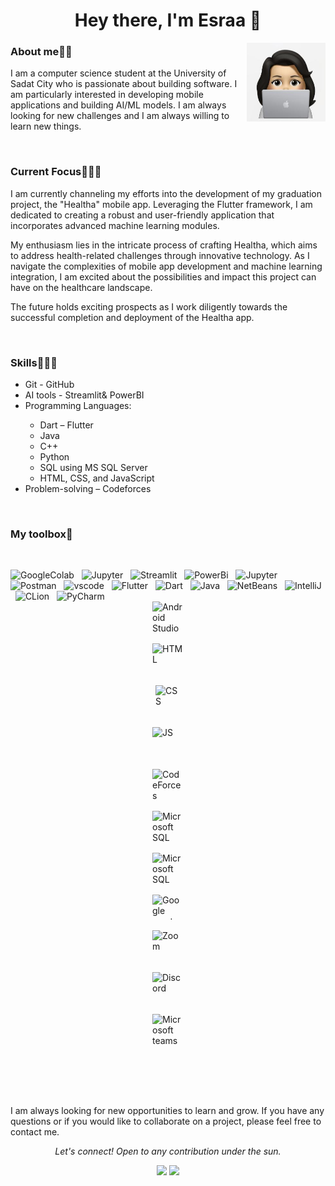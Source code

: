 <h1 align="center">Hey there, I'm Esraa 👋</h1>
  <img src="https://github.com/EsraaMagedd/EsraaMagedd/blob/main/avatarMe.jpg" align="right" width="25%"/>


<h3 align="left">About me💁🏻</h3>
<p>I am a computer science student at the University of Sadat City who is passionate about building software. I am particularly interested in developing mobile applications and building AI/ML models. I am always looking for new challenges and I am always willing to learn new things.</p>
<br>

<h3 align="left">Current Focus👩🏻‍💻</h3>
<p> I am currently channeling my efforts into the development of my graduation project, the "Healtha" mobile app. Leveraging the Flutter framework, I am dedicated to creating a robust and user-friendly application that incorporates advanced machine learning modules.</p>

<p> My enthusiasm lies in the intricate process of crafting Healtha, which aims to address health-related challenges through innovative technology. As I navigate the complexities of mobile app development and machine learning integration, I am excited about the possibilities and impact this project can have on the healthcare landscape.</p>

<p> The future holds exciting prospects as I work diligently towards the successful completion and deployment of the Healtha app.</p>

<br>

<h3 align="left">Skills🤹🏻‍♀️</h3>
<ul>
<li>Git - GitHub</li>
<li>AI tools - Streamlit& PowerBI</li>
<li>Programming Languages:</li>
<ul>
<li>Dart – Flutter</li>
<li>Java</li>
<li>C++</li>
<li>Python</li>
<li>SQL using MS SQL Server</li>
<li>HTML, CSS, and JavaScript</li>
</ul>
<li>Problem-solving – Codeforces</li>
</ul>
<br>

<h3 align="left">My toolbox🧰</h3> <br>

<img  src="https://water-data-explorer.readthedocs.io/en/v.1.1.4/_images/colab_icon.png" alt="GoogleColab" width="50" height="50"/> &nbsp;
<img  src="https://smartai-blog.com/content/images/2021/03/jupyter-logo-2-1.png" alt="Jupyter" width="50" height="50"/> &nbsp;
<img  src="https://streamlit.io/images/brand/streamlit-mark-color.svg" alt="Streamlit" width="50" height="50"/> &nbsp;
<img  src="https://upload.wikimedia.org/wikipedia/commons/thumb/c/cf/New_Power_BI_Logo.svg/2048px-New_Power_BI_Logo.svg.png" alt="PowerBi" width="50" height="50"/> &nbsp;
<img  src="https://upload.wikimedia.org/wikipedia/commons/thumb/c/c3/Python-logo-notext.svg/1200px-Python-logo-notext.svg.png" alt="Jupyter" width="50" height="50"/> &nbsp;
<img  src="https://www.svgrepo.com/show/354202/postman-icon.svg" alt="Postman" width="50" height="50"/> &nbsp;
<img  src="https://cdn.icon-icons.com/icons2/2107/PNG/512/file_type_vscode_icon_130084.png" alt="vscode" width="50" height="50"/> &nbsp;
<img src="https://static-00.iconduck.com/assets.00/flutter-icon-1651x2048-ojswpayr.png" alt="Flutter" width="40" height="50"/> &nbsp;
<img src="https://play-lh.googleusercontent.com/qbeCduZblOk80GaY164lw47gIRjXq9QIzSmgFwqQj1PyhNhTWxYR0OqPzm8BumnmJQ=w240-h480-rw" alt="Dart" width="50" height="50"/> &nbsp;
<img  src="https://cdn.iconscout.com/icon/free/png-256/free-java-60-1174953.png" alt="Java" width="50" height="50"/> &nbsp;
<img  src="https://upload.wikimedia.org/wikipedia/commons/thumb/9/98/Apache_NetBeans_Logo.svg/888px-Apache_NetBeans_Logo.svg.png" alt="NetBeans" width="50" height="50"/> &nbsp;
<img  src="https://upload.wikimedia.org/wikipedia/commons/thumb/9/9c/IntelliJ_IDEA_Icon.svg/640px-IntelliJ_IDEA_Icon.svg.png" alt="IntelliJ" width="50" height="50"/> &nbsp;
<img  src="https://static-00.iconduck.com/assets.00/clion-icon-512x512-tvyolucv.png" alt="CLion" width="50" height="50"/> &nbsp;
<img  src="https://upload.wikimedia.org/wikipedia/commons/thumb/1/1d/PyCharm_Icon.svg/1024px-PyCharm_Icon.svg.png" alt="PyCharm" width="50" height="50"/> &nbsp;
<img src="https://static-00.iconduck.com/assets.00/android-studio-icon-486x512-zp9um7zl.png" alt="Android Studio" width="50" height="50" style="margin:0 auto; display:block;"/> &nbsp;
<img src="https://images.vexels.com/media/users/3/166383/isolated/preview/6024bc5746d7436c727825dc4fc23c22-html-programming-language-icon.png" alt="HTML" width="50" height="50" style="margin:0 auto; display:block;"/> &nbsp;
<img src="https://upload.wikimedia.org/wikipedia/commons/thumb/d/d5/CSS3_logo_and_wordmark.svg/1200px-CSS3_logo_and_wordmark.svg.png" alt="CSS" width="40" height="50" style="margin:0 auto; display:block;"/> &nbsp;
<img src="https://codewithfaraz.com/img/what%20is%20javascript%20an%20introduction%20to%20the%20helpful%20programming%20language.png" alt="JS" width="50" height="50" style="margin:0 auto; display:block;"/> &nbsp;
<img src="https://lh3.googleusercontent.com/evT0PYVOtM884y9n-UL4OW-Lp8L8FJcgdXM1GWAX0lLEaETdOX-g_S9aEI_WF4Mvcvw=w300" alt="CodeForces" width="50" height="50" style="margin:0 auto; display:block;"/> &nbsp;
<img src="https://andyleonard.blog/wp-content/uploads/2022/01/SSMS_Logo.jpg" alt="Microsoft SQL server management" width="50" height="50" style="margin:0 auto; display:block;"/> &nbsp;
<img src="https://upload.wikimedia.org/wikipedia/commons/thumb/9/91/Octicons-mark-github.svg/2048px-Octicons-mark-github.svg.png" alt="Microsoft SQL server management" width="50" height="50" style="margin:0 auto; display:block;"/> &nbsp;
<img src="https://upload.wikimedia.org/wikipedia/commons/thumb/9/9b/Google_Meet_icon_%282020%29.svg/2491px-Google_Meet_icon_%282020%29.svg.png" alt="Google meet" width="50" height="40" style="margin:0 auto; display:block;"/> &nbsp;
<img src="https://static.vecteezy.com/system/resources/previews/016/716/479/non_2x/zoom-meetings-icon-free-png.png" alt="Zoom" width="50" height="50" style="margin:0 auto; display:block;"/> &nbsp;
<img src="https://www.svgviewer.dev/static-svgs/34446/discord-v2.svg" alt="Discord" width="50" height="50" style="margin:0 auto; display:block;"/> &nbsp;
<img src="https://cdn.icon-icons.com/icons2/3053/PNG/512/microsoft_teams_alt_macos_bigsur_icon_189961.png" alt="Microsoft teams" width="50" height="50" style="margin:0 auto; display:block;"/> &nbsp;

<br>
<br>
<br>

<p>I am always looking for new opportunities to learn and grow. If you have any questions or if you would like to collaborate on a project, please feel free to contact me.</p>

<p align="center">
  <i>Let's connect! Open to any contribution under the sun.</i>

  <p align="center">
    <a href="https://www.linkedin.com/in/esraa-nassar-28337115b/" alt="Linkedin"><img src="https://raw.githubusercontent.com/jayehernandez/jayehernandez/3f5402efef9a0ae89211a6e04609558e862ca616/readme/linkedin-fill.svg"></a>
     <a href="esraamaged21664@gmail.com" alt="Contact me"><img src="https://raw.githubusercontent.com/jayehernandez/jayehernandez/3f5402efef9a0ae89211a6e04609558e862ca616/readme/mail-fill.svg"></a>
    
    
  </p>

